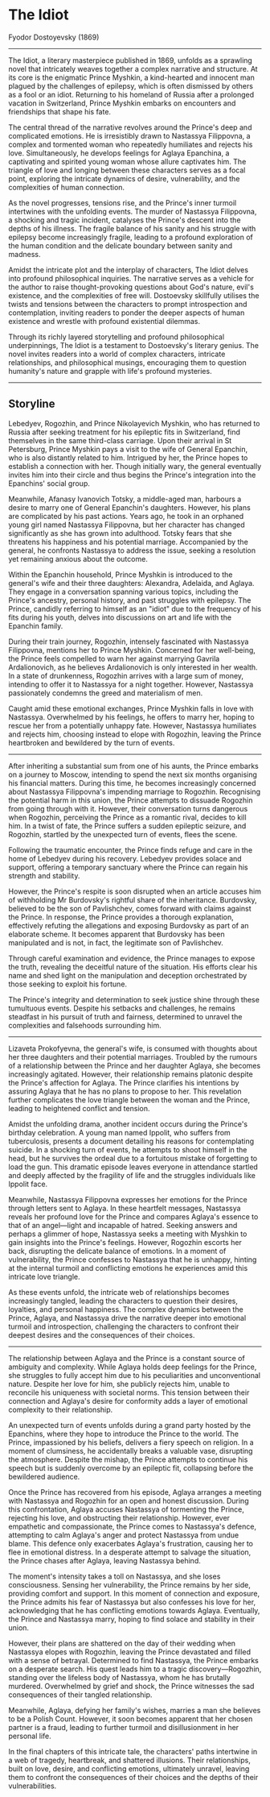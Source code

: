# The Idiot

Fyodor Dostoyevsky (1869)

***

The Idiot, a literary masterpiece published in 1869, unfolds as a sprawling novel that intricately weaves together a complex narrative and structure. At its core is the enigmatic Prince Myshkin, a kind-hearted and innocent man plagued by the challenges of epilepsy, which is often dismissed by others as a fool or an idiot. Returning to his homeland of Russia after a prolonged vacation in Switzerland, Prince Myshkin embarks on encounters and friendships that shape his fate.

The central thread of the narrative revolves around the Prince's deep and complicated emotions. He is irresistibly drawn to Nastassya Filippovna, a complex and tormented woman who repeatedly humiliates and rejects his love. Simultaneously, he develops feelings for Aglaya Epanchina, a captivating and spirited young woman whose allure captivates him. The triangle of love and longing between these characters serves as a focal point, exploring the intricate dynamics of desire, vulnerability, and the complexities of human connection.

As the novel progresses, tensions rise, and the Prince's inner turmoil intertwines with the unfolding events. The murder of Nastassya Filippovna, a shocking and tragic incident, catalyses the Prince's descent into the depths of his illness. The fragile balance of his sanity and his struggle with epilepsy become increasingly fragile, leading to a profound exploration of the human condition and the delicate boundary between sanity and madness.

Amidst the intricate plot and the interplay of characters, The Idiot delves into profound philosophical inquiries. The narrative serves as a vehicle for the author to raise thought-provoking questions about God's nature, evil's existence, and the complexities of free will. Dostoevsky skillfully utilises the twists and tensions between the characters to prompt introspection and contemplation, inviting readers to ponder the deeper aspects of human existence and wrestle with profound existential dilemmas.

Through its richly layered storytelling and profound philosophical underpinnings, The Idiot is a testament to Dostoevsky's literary genius. The novel invites readers into a world of complex characters, intricate relationships, and philosophical musings, encouraging them to question humanity's nature and grapple with life's profound mysteries.

***

## Storyline

Lebedyev, Rogozhin, and Prince Nikolayevich Myshkin, who has returned to Russia after seeking treatment for his epileptic fits in Switzerland, find themselves in the same third-class carriage. Upon their arrival in St Petersburg, Prince Myshkin pays a visit to the wife of General Epanchin, who is also distantly related to him. Intrigued by her, the Prince hopes to establish a connection with her. Though initially wary, the general eventually invites him into their circle and thus begins the Prince's integration into the Epanchins' social group.

Meanwhile, Afanasy Ivanovich Totsky, a middle-aged man, harbours a desire to marry one of General Epanchin's daughters. However, his plans are complicated by his past actions. Years ago, he took in an orphaned young girl named Nastassya Filippovna, but her character has changed significantly as she has grown into adulthood. Totsky fears that she threatens his happiness and his potential marriage. Accompanied by the general, he confronts Nastassya to address the issue, seeking a resolution yet remaining anxious about the outcome.

Within the Epanchin household, Prince Myshkin is introduced to the general's wife and their three daughters: Alexandra, Adelaida, and Aglaya. They engage in a conversation spanning various topics, including the Prince's ancestry, personal history, and past struggles with epilepsy. The Prince, candidly referring to himself as an "idiot" due to the frequency of his fits during his youth, delves into discussions on art and life with the Epanchin family.

During their train journey, Rogozhin, intensely fascinated with Nastassya Filippovna, mentions her to Prince Myshkin. Concerned for her well-being, the Prince feels compelled to warn her against marrying Gavrila Ardalionovich, as he believes Ardalionovich is only interested in her wealth. In a state of drunkenness, Rogozhin arrives with a large sum of money, intending to offer it to Nastassya for a night together. However, Nastassya passionately condemns the greed and materialism of men.

Caught amid these emotional exchanges, Prince Myshkin falls in love with Nastassya. Overwhelmed by his feelings, he offers to marry her, hoping to rescue her from a potentially unhappy fate. However, Nastassya humiliates and rejects him, choosing instead to elope with Rogozhin, leaving the Prince heartbroken and bewildered by the turn of events.

***

After inheriting a substantial sum from one of his aunts, the Prince embarks on a journey to Moscow, intending to spend the next six months organising his financial matters. During this time, he becomes increasingly concerned about Nastassya Filippovna's impending marriage to Rogozhin. Recognising the potential harm in this union, the Prince attempts to dissuade Rogozhin from going through with it. However, their conversation turns dangerous when Rogozhin, perceiving the Prince as a romantic rival, decides to kill him. In a twist of fate, the Prince suffers a sudden epileptic seizure, and Rogozhin, startled by the unexpected turn of events, flees the scene.

Following the traumatic encounter, the Prince finds refuge and care in the home of Lebedyev during his recovery. Lebedyev provides solace and support, offering a temporary sanctuary where the Prince can regain his strength and stability.

However, the Prince's respite is soon disrupted when an article accuses him of withholding Mr Burdovsky's rightful share of the inheritance. Burdovsky, believed to be the son of Pavlishchev, comes forward with claims against the Prince. In response, the Prince provides a thorough explanation, effectively refuting the allegations and exposing Burdovsky as part of an elaborate scheme. It becomes apparent that Burdovsky has been manipulated and is not, in fact, the legitimate son of Pavlishchev.

Through careful examination and evidence, the Prince manages to expose the truth, revealing the deceitful nature of the situation. His efforts clear his name and shed light on the manipulation and deception orchestrated by those seeking to exploit his fortune.

The Prince's integrity and determination to seek justice shine through these tumultuous events. Despite his setbacks and challenges, he remains steadfast in his pursuit of truth and fairness, determined to unravel the complexities and falsehoods surrounding him.

***

Lizaveta Prokofyevna, the general's wife, is consumed with thoughts about her three daughters and their potential marriages. Troubled by the rumours of a relationship between the Prince and her daughter Aglaya, she becomes increasingly agitated. However, their relationship remains platonic despite the Prince's affection for Aglaya. The Prince clarifies his intentions by assuring Aglaya that he has no plans to propose to her. This revelation further complicates the love triangle between the woman and the Prince, leading to heightened conflict and tension.

Amidst the unfolding drama, another incident occurs during the Prince's birthday celebration. A young man named Ippolit, who suffers from tuberculosis, presents a document detailing his reasons for contemplating suicide. In a shocking turn of events, he attempts to shoot himself in the head, but he survives the ordeal due to a fortuitous mistake of forgetting to load the gun. This dramatic episode leaves everyone in attendance startled and deeply affected by the fragility of life and the struggles individuals like Ippolit face.

Meanwhile, Nastassya Filippovna expresses her emotions for the Prince through letters sent to Aglaya. In these heartfelt messages, Nastassya reveals her profound love for the Prince and compares Aglaya's essence to that of an angel—light and incapable of hatred. Seeking answers and perhaps a glimmer of hope, Nastassya seeks a meeting with Myshkin to gain insights into the Prince's feelings. However, Rogozhin escorts her back, disrupting the delicate balance of emotions. In a moment of vulnerability, the Prince confesses to Nastassya that he is unhappy, hinting at the internal turmoil and conflicting emotions he experiences amid this intricate love triangle.

As these events unfold, the intricate web of relationships becomes increasingly tangled, leading the characters to question their desires, loyalties, and personal happiness. The complex dynamics between the Prince, Aglaya, and Nastassya drive the narrative deeper into emotional turmoil and introspection, challenging the characters to confront their deepest desires and the consequences of their choices.

***

The relationship between Aglaya and the Prince is a constant source of ambiguity and complexity. While Aglaya holds deep feelings for the Prince, she struggles to fully accept him due to his peculiarities and unconventional nature. Despite her love for him, she publicly rejects him, unable to reconcile his uniqueness with societal norms. This tension between their connection and Aglaya's desire for conformity adds a layer of emotional complexity to their relationship.

An unexpected turn of events unfolds during a grand party hosted by the Epanchins, where they hope to introduce the Prince to the world. The Prince, impassioned by his beliefs, delivers a fiery speech on religion. In a moment of clumsiness, he accidentally breaks a valuable vase, disrupting the atmosphere. Despite the mishap, the Prince attempts to continue his speech but is suddenly overcome by an epileptic fit, collapsing before the bewildered audience.

Once the Prince has recovered from his episode, Aglaya arranges a meeting with Nastassya and Rogozhin for an open and honest discussion. During this confrontation, Aglaya accuses Nastassya of tormenting the Prince, rejecting his love, and obstructing their relationship. However, ever empathetic and compassionate, the Prince comes to Nastassya's defence, attempting to calm Aglaya's anger and protect Nastassya from undue blame. This defence only exacerbates Aglaya's frustration, causing her to flee in emotional distress. In a desperate attempt to salvage the situation, the Prince chases after Aglaya, leaving Nastassya behind.

The moment's intensity takes a toll on Nastassya, and she loses consciousness. Sensing her vulnerability, the Prince remains by her side, providing comfort and support. In this moment of connection and exposure, the Prince admits his fear of Nastassya but also confesses his love for her, acknowledging that he has conflicting emotions towards Aglaya. Eventually, the Prince and Nastassya marry, hoping to find solace and stability in their union.

However, their plans are shattered on the day of their wedding when Nastassya elopes with Rogozhin, leaving the Prince devastated and filled with a sense of betrayal. Determined to find Nastassya, the Prince embarks on a desperate search. His quest leads him to a tragic discovery—Rogozhin, standing over the lifeless body of Nastassya, whom he has brutally murdered. Overwhelmed by grief and shock, the Prince witnesses the sad consequences of their tangled relationship.

Meanwhile, Aglaya, defying her family's wishes, marries a man she believes to be a Polish Count. However, it soon becomes apparent that her chosen partner is a fraud, leading to further turmoil and disillusionment in her personal life.

In the final chapters of this intricate tale, the characters' paths intertwine in a web of tragedy, heartbreak, and shattered illusions. Their relationships, built on love, desire, and conflicting emotions, ultimately unravel, leaving them to confront the consequences of their choices and the depths of their vulnerabilities.
